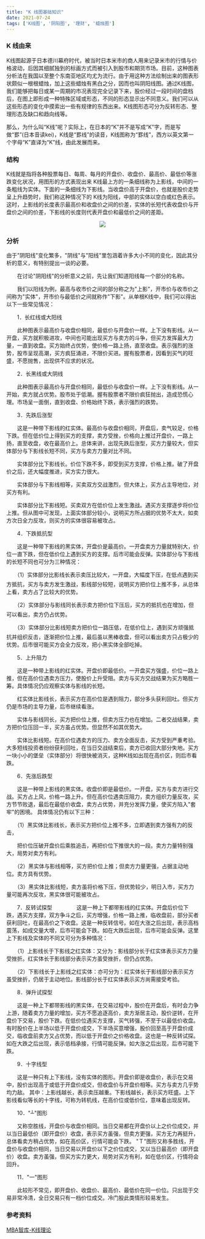 ```yaml
---
title: "K 线图基础知识"
date: 2021-07-24
tags: ['K线图', '阴阳图', '理财', '蜡烛图']
---
```



### K 线由来

K线图起源于日本德川幕府时代，被当时日本米市的商人用来记录米市的行情与价格波动，后因其细腻独到的标画方式而被引入到股市和期货市场。目前，这种图表分析法在我国以至整个东南亚地区均尤为流行。由于用这种方法绘制出来的图表形状颇似一根根蜡烛，加上这些蜡烛有黑白之分，因而也叫阴阳线图。通过K线图，我们能够把每日或某一周期的市况表现完全记录下来，股价经过一段时间的盘档后，在图上即形成一种特殊区域或形态，不同的形态显示出不同意义。我们可以从这些形态的变化中摸索出一些有规律的东西出来。K线图形态可分为反转形态、整理形态及缺口和趋向线等。

那么，为什么叫“K线”呢？实际上，在日本的“K”并不是写成“K”字，而是写做“罫”(日本音读kei)，K线是“罫线”的读音，K线图称为“罫线”，西方以英文第一个字母“K”直译为“K”线，由此发展而来。

### 结构

K线就是指将各种股票每日、每周、每月的开盘价、收盘价、最高价、最低价等涨跌变化状况，用图形的方式表现出来 K线最上方的一条细线称为上影线，中间的一条粗线为实体。下面的一条细线为下影线。当收盘价高于开盘价，也就是股价走势呈上升趋势时，我们称这种情况下的 K线为阳线，中部的实体以空白或红色表示。这时，上影线的长度表示最高价和收盘价之间的价差，实体的长短代表收盘价与开盘价之间的价差，下影线的长度则代表开盘价和最低价之间的差距。

<div align="center"> <img src="/images/K线.png"/> </div>

### 分析

由于"阴阳线"变化繁多，"阴线"与"阳线"里包涵着许多大小不同的变化，因此其分析的意义，有特别提出一谈的必要。

　　在讨论"阴阳线"的分析意义之前，先让我们知道阳线每一个部分的名称。

　　我们以阳线为例，最高与收市价之间的部分称之为"上影"，开市价与收市价之间称为"实体"，开市价与最低价之间就称作"下影"。从单根K线中，我们可以得出以下一些常见情况：

　　1．长红线或大阳线

　　此种图表示最高价与收盘价相同，最低价与开盘价一样。上下没有影线。从一开盘，买方就积极进攻，中间也可能出现买方与卖方的斗争，但买方发挥最大力量，一直到收盘。买方始终占优势，使价格一路上扬，直至收盘。表示强烈的涨势，股市呈现高潮，买方疯狂涌进，不限价买进。握有股票者，因看到买气的旺盛，不愿抛售，出现供不应求的状况。

　　2．长黑线或大阴线

　　此种图表示最高价与开盘价相同，最低价与收盘价一样。上下没有影线。从一开始，卖方就占优势。股市处于低潮。握有股票者不限价疯狂抛出，造成恐慌心理。市场呈一面倒，直到收盘、价格始终下跌，表示强烈的跌势。

　　3．先跌后涨型

　　这是一种带下影线的红实体。最高价与收盘价相同，开盘后，卖气较足，价格下跌。但在低价位上得到买方的支撑，卖方受挫，价格向上推过开盘价，一路上扬，直至收盘，收在最高价上。总体来讲，出现先跌后涨型，买方力量较大，但实体部分与下影线长短不同，买方与卖方力量对比不同。

　　实体部分比下影线长。价位下跌不多，即受到买方支撑，价格上推。破了开盘价之后，还大幅度推进，买方实力很大。

　　实体部分与下影线相等，买卖双方交战激烈，但大体上，买方占主导地位，对买方有利。

　　实体部分比下影线短。买卖双方在低价位上发生激战。遇买方支撑逐步将价位上推。但从图中可发现，上面实体部分较小，说明买方所占据的优势不太大，如卖方次日全力反攻，则买方的实体很容易被攻占。

　　4．下跌抵抗型

　　这是一种带下影线的黑实体，开盘价是最高价。一开盘卖方力量就特别大，价位一直下跌，但在低价位上遇到买方的支撑。后市可能会反弹。实体部分与下影线的长短不同也可分为三种情况：

　　（1）实体部分比影线长表示卖压比较大，一开盘，大幅度下压，在低点遇到买方抵抗，买方与卖方发生激战，影线部分较短，说明买方把价位上推不多，从总体上看，卖方占了比较大的优势。

　　（2）实体部分与影线同长表示卖方把价位下压后，买方的抵抗也在增加，但可以看出，卖方仍占优势。

　　（3）实体部分比影线短卖方把价位一路压低，在低价位上，遇到买方顽强抵抗并组织反击，逐渐把价位上推，最后虽以黑棒收盘，但可以看出卖方只占极少的优势。后市很可能买方会全力反攻，把小黑实体全部吃掉。

　　5．上升阻力

　　这是一种带上影线的红实体。开盘价即最低价。一开盘买方强盛，价位一路上推，但在高价位遇卖方压力，使股价上升受阻。卖方与买方交战结果为买方略胜一筹。具体情况仍应观察实体与影线的长短。

　　红实体比影线长，表示买方在高价位是遇到阻力，部分多头获利回吐。但买方仍是市场的主导力量，后市继续看涨。

　　实体与影线同长，买方把价位上推，但卖方压力也在增加。二者交战结果，卖方把价位压回一半，买方虽占优势。但显然不如其优势大。

　　实体比影线短。在高价位遇卖方的压力、卖方全面反击，买方受到严重考验。大多短线投资者纷纷获利回吐，在当日交战结束后，卖方已收回大部分失地。买方一块小小的堡垒（实体部分）将很快被消灭，这种K线如出现在高价区，则后市看跌。

　　6．先涨后跌型

　　这是一种带上影线的黑实体。收盘价即是最低价。一开盘，买方与卖方进行交战。买方占上风，价格一路上升。但在高价位遇卖压阻力，卖方组织力量反攻，买方节节败退，最后在最低价收盘，卖方占优势，并充分发挥力量，使买方陷入"套牢"的困境。 具体情况仍有以下三种：

　　（1）黑实体比影线长，表示买方把价位上推不多，立即遇到卖方强有力的反击，

　　把价位压破开盘价后乘胜追击，再把价位下推很大的一段。卖方力量特别强大，局势对卖方有利。

　　（2）黑实体与影线相等，买方把价位上推；但卖方力量更强，占据主动地位。卖方具有优势。

　　（3）黑实体比影线短，卖方虽将价格下压，但优势较少，明日入市，买方力量可能再次反攻，黑实体很可能被攻占。

　　7．反转试探型 　　 　　这是一种上下都带影线的红实体。开盘后价位下跌，遇买方支撑，双方争斗之后，买方增强，价格一路上推，临收盘前，部分买者获利回吐，在最高价之下收盘。这是一种反转信号。如在大涨之后出现，表示高档震荡，如成交量大增，后市可能会下跌。如在大跌后出现，后市可能会反弹。这里上下影线及实体的不同又可分为多种情况：

　　（1）上影线长于下影线之红实体：又分为：影线部分长于红实体表示买方力量受挫折。红实体长于影线部分表示买方虽受挫折，但仍占优势。

　　（2）下影线长于上影线之红实体：亦可分为：红实体长于影线部分表示买方虽受挫折，仍居于主动地位。影线部分长于红实体表示买方尚需接受考验。

　　8．弹升试探型

　　这是一种上下都带影线的黑实体，在交易过程中，股价在开盘后，有时会力争上游，随着卖方力量的增加，买方不愿追逐高价，卖方渐居主动，股价逆转，在开盘价下交易，股价下跌。在低价位遇买方支撑，买气转强，不至于以最低价收盘。有时股价在上半场以低于开盘价成交，下半场买意增强，股价回至高于开盘价成交，临收盘前卖方又占优势，而以低于开盘价之价格收盘。这也是一种反转试探。如在大跌之后出现，表示低档承接，行情可能反弹。如大涨之后出现，后市可能下跌。

　　9．十字线型

　　这是一种只有上下影线，没有实体的图形。开盘价即是收盘价，表示在交易中，股价出现高于或低于开盘价成交，但收盘价与开盘价相等。买方与卖方几乎势均力敌。 其中：上影线越长，表示卖压越重。下影线越长，表示买方旺盛。上下影线看似等长的十字线，可称为转机线，在高价位或低价位，意味着出现反转。

　　10．"┴"图形

　　又称空胜线，开盘价与收盘价相同。当日交易都在开盘价以上之价位成交，并以当日最低价（即开盘价）收盘，表示买方虽强，但卖方更强，买方无力再挺升，总体看卖方稍占优势，如在高价区，行情可能会下跌。 "Ｔ"图形又称多胜线，开盘价与收盘价相同，当日交易以开盘价以下之价位成交，又以当日最高价（即开盘价）收盘。卖方虽强，但买方实力更大，局势对买方有利，如在低价区，行情将会回升。

　　11．"一"图形

　　此较形不常见，即开盘价、收盘价、最高价、最低价在同一价位。只出现于交易非常冷清，全日交易只有一档价位成交。冷门股此类情形较易发生。

### 参考资料

[MBA智库-K线理论](https://wiki.mbalib.com/wiki/K%E7%BA%BF%E7%90%86%E8%AE%BA)
